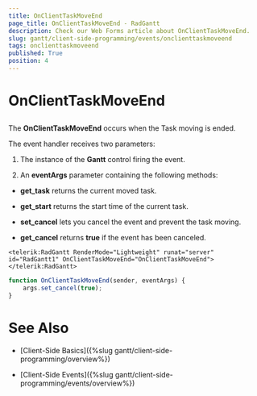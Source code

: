 ```yaml
---
title: OnClientTaskMoveEnd
page_title: OnClientTaskMoveEnd - RadGantt
description: Check our Web Forms article about OnClientTaskMoveEnd.
slug: gantt/client-side-programming/events/onclienttaskmoveend
tags: onclienttaskmoveend
published: True
position: 4
---
```


# OnClientTaskMoveEnd

## 

The **OnClientTaskMoveEnd** occurs when the Task moving is ended.

The event handler receives two parameters:

1. The instance of the **Gantt** control firing the event.

1. An **eventArgs** parameter containing the following methods:

* **get_task** returns the current moved task.

* **get_start** returns the start time of the current task.

* **set_cancel** lets you cancel the event and prevent the task moving.

* **get_cancel** returns **true** if the event has been canceled.

````ASP.NET
<telerik:RadGantt RenderMode="Lightweight" runat="server" id="RadGantt1" OnClientTaskMoveEnd="OnClientTaskMoveEnd">
</telerik:RadGantt>
````

````JavaScript
function OnClientTaskMoveEnd(sender, eventArgs) {
    args.set_cancel(true);
}
````

# See Also

 * [Client-Side Basics]({%slug gantt/client-side-programming/overview%})

 * [Client-Side Events]({%slug gantt/client-side-programming/events/overview%})
